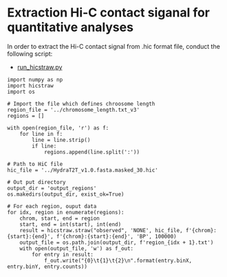 # Extraction Hi-C contact siganal for quantitative analyses
In order to extract the Hi-C contact signal from .hic format file, conduct the following script:
- [run_hicstraw.py](scripts/run_hicstraw.py)
```
import numpy as np
import hicstraw
import os

# Import the file which defines chroosome length
region_file = '../chromosome_length.txt_v3'
regions = []

with open(region_file, 'r') as f:
    for line in f:
        line = line.strip()
        if line:
            regions.append(line.split(':'))

# Path to HiC file
hic_file = '../HydraT2T_v1.0.fasta.masked_30.hic'

# Out put directory
output_dir = 'output_regions'
os.makedirs(output_dir, exist_ok=True)

# For each region, ouput data
for idx, region in enumerate(regions):
    chrom, start, end = region
    start, end = int(start), int(end)
    result = hicstraw.straw("observed", 'NONE', hic_file, f'{chrom}:{start}:{end}', f'{chrom}:{start}:{end}', 'BP', 100000)    
    output_file = os.path.join(output_dir, f'region_{idx + 1}.txt')
    with open(output_file, 'w') as f_out:
        for entry in result:
            f_out.write("{0}\t{1}\t{2}\n".format(entry.binX, entry.binY, entry.counts))

```
